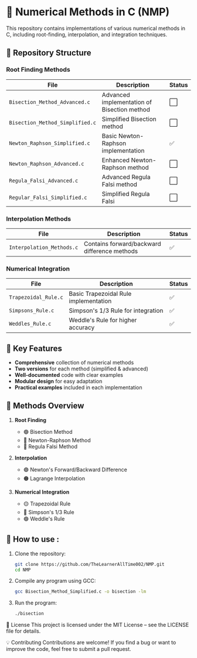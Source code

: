 # 📌 Numerical Methods in C (NMP)

This repository contains implementations of various numerical methods in C, including root-finding, interpolation, and integration techniques.

## 📂 Repository Structure

### Root Finding Methods
| File | Description | Status |
|------|------------|--------|
| `Bisection_Method_Advanced.c` | Advanced implementation of Bisection method | ⬜ |
| `Bisection_Method_Simplified.c` | Simplified Bisection method | ⬜ |
| `Newton_Raphson_Simplified.c` | Basic Newton-Raphson implementation | ✅ |
| `Newton_Raphson_Advanced.c` | Enhanced Newton-Raphson method | ⬜ |
| `Regula_Falsi_Advanced.c` | Advanced Regula Falsi method | ⬜ |
| `Regular_Falsi_Simplified.c` | Simplified Regula Falsi | ⬜ |

### Interpolation Methods
| File | Description | Status |
|------|------------|--------|
| `Interpolation_Methods.c` | Contains forward/backward difference methods | ✅ |

### Numerical Integration
| File | Description | Status |
|------|------------|--------|
| `Trapezoidal_Rule.c` | Basic Trapezoidal Rule implementation | ✅ |
| `Simpsons_Rule.c` | Simpson's 1/3 Rule for integration | ✅ |
| `Weddles_Rule.c` | Weddle's Rule for higher accuracy | ✅ |

## 🚀 Key Features
- **Comprehensive** collection of numerical methods
- **Two versions** for each method (simplified & advanced)
- **Well-documented** code with clear examples
- **Modular design** for easy adaptation
- **Practical examples** included in each implementation

## 📖 Methods Overview
1. **Root Finding**
   - 🟢 Bisection Method
   - 🔵 Newton-Raphson Method
   - 🔴 Regula Falsi Method

2. **Interpolation**
   - 🟣 Newton's Forward/Backward Difference
   - 🟠 Lagrange Interpolation

3. **Numerical Integration**
   - 🟡 Trapezoidal Rule
   - 🔵 Simpson's 1/3 Rule
   - 🟢 Weddle's Rule

## 🔧 How to use :
1. Clone the repository:
   ```sh
   git clone https://github.com/TheLearnerAllTime002/NMP.git
   cd NMP
2. Compile any program using GCC:
   ```sh
   gcc Bisection_Method_Simplified.c -o bisection -lm
3. Run the program:
   ```sh
   ./bisection
📜 License
This project is licensed under the MIT License – see the LICENSE file for details.

💡 Contributing
Contributions are welcome! If you find a bug or want to improve the code, feel free to submit a pull request.

